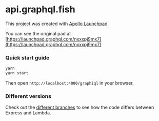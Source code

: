 # api.graphql.fish



This project was created with [Apollo Launchpad](https://launchpad.graphql.com)

You can see the original pad at [https://launchpad.graphql.com/nxxxpj9mx7](https://launchpad.graphql.com/nxxxpj9mx7)

### Quick start guide

```bash
yarn
yarn start
```
Then open `http://localhost:4000/graphiql` in your browser.



### Different versions

Check out the [different branches](https://github.com/Dermah/api.graphql.fish/branches) to see how the code differs between Express and Lambda.